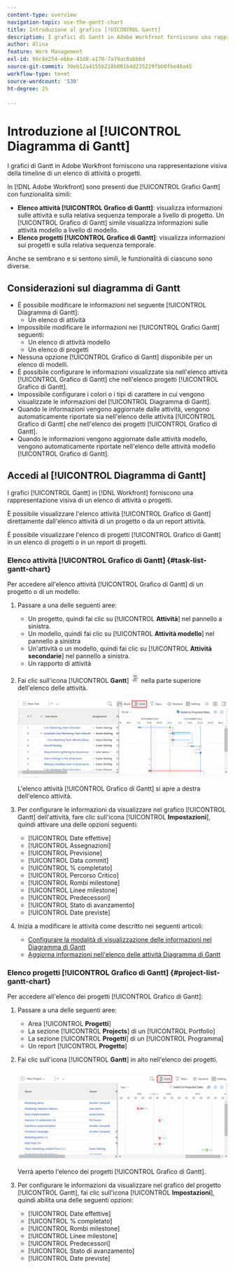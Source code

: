 ```yaml
---
content-type: overview
navigation-topic: use-the-gantt-chart
title: Introduzione al grafico [!UICONTROL Gantt]
description: I grafici di Gantt in Adobe Workfront forniscono una rappresentazione visiva della timeline di un elenco di attività o progetti.
author: Alina
feature: Work Management
exl-id: 96c4e254-ebbe-41d8-a178-7a79ac0abbbd
source-git-commit: 30eb12a4155b218b001b4d235229fbb0fbe40a45
workflow-type: tm+mt
source-wordcount: '530'
ht-degree: 1%

---
```


# Introduzione al [!UICONTROL Diagramma di Gantt]

<!-- Audited: 01/2024 -->

I grafici di Gantt in Adobe Workfront forniscono una rappresentazione visiva della timeline di un elenco di attività o progetti.

In [!DNL Adobe Workfront] sono presenti due [!UICONTROL Grafici Gantt] con funzionalità simili:

* **Elenco attività [!UICONTROL Grafico di Gantt]**: visualizza informazioni sulle attività e sulla relativa sequenza temporale a livello di progetto. Un [!UICONTROL Grafico di Gantt] simile visualizza informazioni sulle attività modello a livello di modello.
* **Elenco progetti [!UICONTROL Grafico di Gantt]**: visualizza informazioni sui progetti e sulla relativa sequenza temporale.

Anche se sembrano e si sentono simili, le funzionalità di ciascuno sono diverse.

## Considerazioni sul diagramma di Gantt

* È possibile modificare le informazioni nel seguente [!UICONTROL Diagramma di Gantt]:
   * Un elenco di attività
* Impossibile modificare le informazioni nei [!UICONTROL Grafici Gantt] seguenti:
   * Un elenco di attività modello
   * Un elenco di progetti
* Nessuna opzione [!UICONTROL Grafico di Gantt] disponibile per un elenco di modelli.
* È possibile configurare le informazioni visualizzate sia nell&#39;elenco attività [!UICONTROL Grafico di Gantt] che nell&#39;elenco progetti [!UICONTROL Grafico di Gantt].
* Impossibile configurare i colori o i tipi di carattere in cui vengono visualizzate le informazioni del [!UICONTROL Diagramma di Gantt].
* Quando le informazioni vengono aggiornate dalle attività, vengono automaticamente riportate sia nell&#39;elenco delle attività [!UICONTROL Grafico di Gantt] che nell&#39;elenco dei progetti [!UICONTROL Grafico di Gantt].
* Quando le informazioni vengono aggiornate dalle attività modello, vengono automaticamente riportate nell&#39;elenco delle attività modello [!UICONTROL Grafico di Gantt].

## Accedi al [!UICONTROL Diagramma di Gantt]

I grafici [!UICONTROL Gantt] in [!DNL Workfront] forniscono una rappresentazione visiva di un elenco di attività o progetti.

È possibile visualizzare l&#39;elenco attività [!UICONTROL Grafico di Gantt] direttamente dall&#39;elenco attività di un progetto o da un report attività.

È possibile visualizzare l&#39;elenco di progetti [!UICONTROL Grafico di Gantt] in un elenco di progetti o in un report di progetti.

### Elenco attività [!UICONTROL Grafico di Gantt] {#task-list-gantt-chart}

<!--The task list [!UICONTROL Gantt Chart] is accessible in the following areas:

* In a Project

   * [!UICONTROL Tasks] section
   * [!UICONTROL Subtasks] section of a task

* In a [!UICONTROL Template]

* In a [!UICONTROL Task] report-->

Per accedere all&#39;elenco attività [!UICONTROL Grafico di Gantt] di un progetto o di un modello:

1. Passare a una delle seguenti aree:

   * Un progetto, quindi fai clic su [!UICONTROL **Attività**] nel pannello a sinistra.
   * Un modello, quindi fai clic su [!UICONTROL **Attività modello**] nel pannello a sinistra
   * Un&#39;attività o un modello, quindi fai clic su [!UICONTROL **Attività secondarie**] nel pannello a sinistra.
   * Un rapporto di attività

1. Fai clic sull&#39;icona [!UICONTROL **Gantt**] ![](assets/gantt-icon-nwe.png) nella parte superiore dell&#39;elenco delle attività.

   ![](assets/task-list-gantt.png)

   L&#39;elenco attività [!UICONTROL Grafico di Gantt] si apre a destra dell&#39;elenco attività.

1. Per configurare le informazioni da visualizzare nel grafico [!UICONTROL Gantt] dell&#39;attività, fare clic sull&#39;icona [!UICONTROL **Impostazioni**], quindi attivare una delle opzioni seguenti:

   * [!UICONTROL Date effettive]
   * [!UICONTROL Assegnazioni]
   * [!UICONTROL Previsione]
   * [!UICONTROL Data commit]
   * [!UICONTROL % completato]
   * [!UICONTROL Percorso Critico]
   * [!UICONTROL Rombi milestone]
   * [!UICONTROL Linee milestone]
   * [!UICONTROL Predecessori]
   * [!UICONTROL Stato di avanzamento]
   * [!UICONTROL Date previste]

1. Inizia a modificare le attività come descritto nei seguenti articoli:

   * [Configurare la modalità di visualizzazione delle informazioni nel Diagramma di Gantt](../use-the-gantt-chart/configure-info-on-gantt-chart.md)
   * [Aggiorna informazioni nell&#39;elenco delle attività Diagramma di Gantt](../use-the-gantt-chart/update-info-task-list-gantt.md)

### Elenco progetti [!UICONTROL Grafico di Gantt] {#project-list-gantt-chart}

<!--The project list [!UICONTROL Gantt Chart] is accessible in the following areas:

* In the [!UICONTROL Projects] area
* In the [!UICONTROL Projects] section of a [!UICONTROL Portfolio]
* In the [!UICONTROL Projects] section of a [!UICONTROL Program]
* In a [!UICONTROL Project] report-->

Per accedere all&#39;elenco dei progetti [!UICONTROL Grafico di Gantt]:

1. Passare a una delle seguenti aree:

   * Area [!UICONTROL **Progetti**]
   * La sezione [!UICONTROL **Projects**] di un [!UICONTROL Portfolio]
   * La sezione [!UICONTROL **Progetti**] di un [!UICONTROL Programma]
   * Un report [!UICONTROL **Progetto**]

1. Fai clic sull&#39;icona [!UICONTROL **Gantt**] in alto nell&#39;elenco dei progetti.

   ![](assets/project-list-gantt.png)

   Verrà aperto l&#39;elenco dei progetti [!UICONTROL Grafico di Gantt].

1. Per configurare le informazioni da visualizzare nel grafico del progetto [!UICONTROL Gantt], fai clic sull&#39;icona [!UICONTROL **Impostazioni**], quindi abilita una delle seguenti opzioni:

   * [!UICONTROL Date effettive]
   * [!UICONTROL % completato]
   * [!UICONTROL Rombi milestone]
   * [!UICONTROL Linee milestone]
   * [!UICONTROL Predecessori]
   * [!UICONTROL Stato di avanzamento]
   * [!UICONTROL Date previste]

